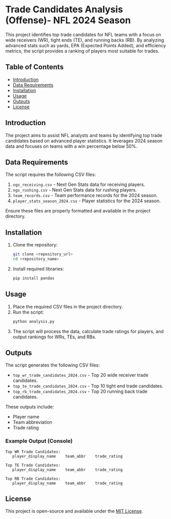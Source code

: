 # Trade Candidates Analysis (Offense)- NFL 2024 Season

This project identifies top trade candidates for NFL teams with a focus on wide receivers (WR), tight ends (TE), and running backs (RB). By analyzing advanced stats such as yards, EPA (Expected Points Added), and efficiency metrics, the script provides a ranking of players most suitable for trades.

## Table of Contents
- [Introduction](#introduction)
- [Data Requirements](#data-requirements)
- [Installation](#installation)
- [Usage](#usage)
- [Outputs](#outputs)
- [License](#license)

## Introduction
The project aims to assist NFL analysts and teams by identifying top trade candidates based on advanced player statistics. It leverages 2024 season data and focuses on teams with a win percentage below 50%.

## Data Requirements
The script requires the following CSV files:
1. `ngs_receiving.csv` - Next Gen Stats data for receiving players.
2. `ngs_rushing.csv` - Next Gen Stats data for rushing players.
3. `team_records.csv` - Team performance records for the 2024 season.
4. `player_stats_season_2024.csv` - Player statistics for the 2024 season.

Ensure these files are properly formatted and available in the project directory.

## Installation
1. Clone the repository:
   ```bash
   git clone <repository_url>
   cd <repository_name>
   ```
2. Install required libraries:
   ```bash
   pip install pandas
   ```

## Usage
1. Place the required CSV files in the project directory.
2. Run the script:
   ```bash
   python analysis.py
   ```
3. The script will process the data, calculate trade ratings for players, and output rankings for WRs, TEs, and RBs.

## Outputs
The script generates the following CSV files:
- `top_wr_trade_candidates_2024.csv` - Top 20 wide receiver trade candidates.
- `top_te_trade_candidates_2024.csv` - Top 10 tight end trade candidates.
- `top_rb_trade_candidates_2024.csv` - Top 20 running back trade candidates.

These outputs include:
- Player name
- Team abbreviation
- Trade rating

### Example Output (Console)
```text
Top WR Trade Candidates:
   player_display_name    team_abbr    trade_rating

Top TE Trade Candidates:
   player_display_name    team_abbr    trade_rating

Top RB Trade Candidates:
   player_display_name    team_abbr    trade_rating
```

## License
This project is open-source and available under the [MIT License](LICENSE).
